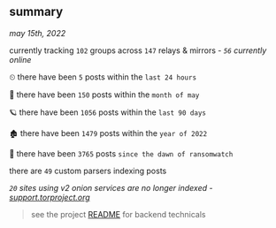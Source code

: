 
## summary
_may 15th, 2022_

currently tracking `102` groups across `147` relays & mirrors - _`56` currently online_

⏲ there have been `5` posts within the `last 24 hours`

🦈 there have been `150` posts within the `month of may`

🪐 there have been `1056` posts within the `last 90 days`

🏚 there have been `1479` posts within the `year of 2022`

🦕 there have been `3765` posts `since the dawn of ransomwatch`

there are `49` custom parsers indexing posts

_`20` sites using v2 onion services are no longer indexed - [support.torproject.org](https://support.torproject.org/onionservices/v2-deprecation/)_

> see the project [README](https://github.com/thetanz/ransomwatch#ransomwatch--) for backend technicals
